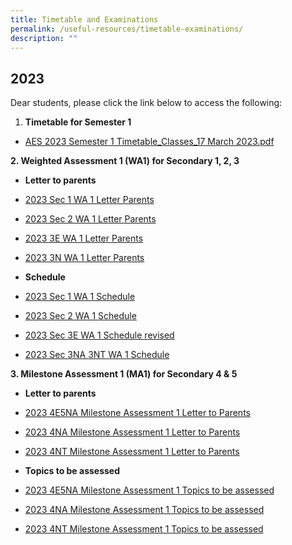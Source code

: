 ```yaml
---
title: Timetable and Examinations
permalink: /useful-resources/timetable-examinations/
description: ""
---
```

2023
----

Dear students, please click the link below to access the following:  

1.  **Timetable for Semester 1**

*   [AES 2023 Semester 1 Timetable\_Classes\_17 March 2023.pdf](https://assumptionenglish-moe-edu-sg-admin.cwp.sg/qql/slot/u753/Students/Timetable%202023/AES%202023%20Semester%201%20Timetable_Classes_17%20March%202023.pdf)  
    

  

**2\. Weighted Assessment 1 (WA1) for Secondary 1, 2, 3**

*   **Letter to parents**

*   [2023 Sec 1 WA 1 Letter Parents](https://assumptionenglish-moe-edu-sg-admin.cwp.sg/qql/slot/u753/Students/Term%201%20Exams/2023%20Sec%201%20WA%201%20Letter%20Parents.docx.pdf)  
    
*   [2023 Sec 2 WA 1 Letter Parents](https://assumptionenglish-moe-edu-sg-admin.cwp.sg/qql/slot/u753/Students/Term%201%20Exams/2023%20Sec%202%20WA%201%20Letter%20Parents.docx.pdf)  
    
*   [2023 3E WA 1 Letter Parents](https://assumptionenglish-moe-edu-sg-admin.cwp.sg/qql/slot/u753/Students/Term%201%20Exams/2023%203E%20WA%201%20Letter%20Parents.docx.pdf)  
    
*   [2023 3N WA 1 Letter Parents](https://assumptionenglish-moe-edu-sg-admin.cwp.sg/qql/slot/u753/Students/Term%201%20Exams/2023%203N%20WA%201%20Letter%20Parents.docx.pdf)  
    

*   **Schedule**

*   [2023 Sec 1 WA 1 Schedule](https://assumptionenglish-moe-edu-sg-admin.cwp.sg/qql/slot/u753/Students/Term%201%20Exams/2023%20Sec%201%20WA%201%20Schedule.pdf)  
    
*   [2023 Sec 2 WA 1 Schedule](https://assumptionenglish-moe-edu-sg-admin.cwp.sg/qql/slot/u753/Students/Term%201%20Exams/2023%20Sec%202%20WA%201%20Schedule.pdf)  
    
*   [2023 Sec 3E WA 1 Schedule revised](https://assumptionenglish-moe-edu-sg-admin.cwp.sg/qql/slot/u753/Students/Term%201%20Exams/2023%20Sec%203E%20WA%201%20Schedule%20revised.pdf)  
    
*   [2023 Sec 3NA 3NT WA 1 Schedule](https://assumptionenglish-moe-edu-sg-admin.cwp.sg/qql/slot/u753/Students/Term%201%20Exams/2023%20Sec%203NA%20%203NT%20WA%201%20Schedule.pdf)  
    

  

**3\. Milestone Assessment 1 (MA1) for Secondary 4 & 5**

*   **Letter to parents**

*   [2023 4E5NA Milestone Assessment 1 Letter to Parents](https://assumptionenglish-moe-edu-sg-admin.cwp.sg/qql/slot/u753/Students/Term%201%20Exams/MA1/2023%204E5NA%20Milestone%20Assessment%201%20Letter%20to%20Parents.docx.pdf)  
    
*   [2023 4NA Milestone Assessment 1 Letter to Parents](https://assumptionenglish-moe-edu-sg-admin.cwp.sg/qql/slot/u753/Students/Term%201%20Exams/MA1/2023%204NA%20Milestone%20Assessment%201%20Letter%20to%20Parents.docx.pdf)  
    
*   [2023 4NT Milestone Assessment 1 Letter to Parents](https://assumptionenglish-moe-edu-sg-admin.cwp.sg/qql/slot/u753/Students/Term%201%20Exams/MA1/2023%204NT%20Milestone%20Assessment%201%20Letter%20to%20Parents.docx.pdf)  
    

*   **Topics to be assessed**

*   [2023 4E5NA Milestone Assessment 1 Topics to be assessed](https://assumptionenglish-moe-edu-sg-admin.cwp.sg/qql/slot/u753/Students/Term%201%20Exams/MA1/2023%204E5NA%20Milestone%20Assessment%201%20Topics%20to%20be%20assessed.pdf)  
    
*   [2023 4NA Milestone Assessment 1 Topics to be assessed](https://assumptionenglish-moe-edu-sg-admin.cwp.sg/qql/slot/u753/Students/Term%201%20Exams/MA1/2023%204NA%20Milestone%20Assessment%201%20Topics%20to%20be%20assessed.pdf)  
    
*   [2023 4NT Milestone Assessment 1 Topics to be assessed](https://assumptionenglish-moe-edu-sg-admin.cwp.sg/qql/slot/u753/Students/Term%201%20Exams/MA1/2023%204NT%20Milestone%20Assessment%201%20Topics%20to%20be%20assessed.pdf)